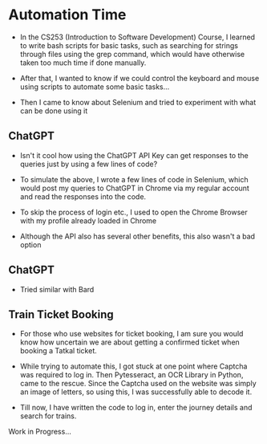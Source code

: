 
# Automation Time

- In the CS253 (Introduction to Software Development) Course, I learned to write bash scripts for basic tasks, such as searching for strings through files using the grep command, which would have otherwise taken too much time if done manually. 

- After that, I wanted to know if we could control the keyboard and mouse using scripts to automate some basic tasks...

- Then I came to know about Selenium and tried to experiment with what can be done using it

## ChatGPT

- Isn't it cool how using the ChatGPT API Key can get responses to the queries just by using a few lines of code?

- To simulate the above, I wrote a few lines of code in Selenium, which would post my queries to ChatGPT in Chrome via my regular account and read the responses into the code.

- To skip the process of login etc., I used to open the Chrome Browser with my profile already loaded in Chrome

- Although the API also has several other benefits, this also wasn't a bad option

## ChatGPT

- Tried similar with Bard

## Train Ticket Booking

- For those who use websites for ticket booking, I am sure you would know how uncertain we are about getting a confirmed ticket when booking a Tatkal ticket. 

- While trying to automate this, I got stuck at one point where  Captcha was required to log in. Then Pytesseract, an OCR Library in Python, came to the rescue. Since the Captcha used on the website was simply an image of letters, so using this, I was successfully able to decode it.

- Till now, I have written the code to log in, enter the journey details and search for trains.

Work in Progress...

